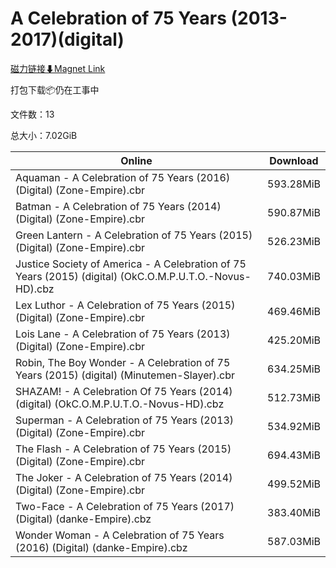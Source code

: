 # A Celebration of 75 Years (2013-2017)(digital)

[磁力链接⬇Magnet Link](magnet:?xt=urn:btih:6dcbbe068615ea6fc8580a774016013be63ef38a&dn=A%20Celebration%20of%2075%20Years%20%282013-2017%29%28digital%29)

打包下载📦仍在工事中

文件数：13

总大小：7.02GiB

Online | Download
--- | ---
Aquaman - A Celebration of 75 Years (2016) (Digital) (Zone-Empire).cbr | 593.28MiB
Batman - A Celebration of 75 Years (2014) (Digital) (Zone-Empire).cbr | 590.87MiB
Green Lantern - A Celebration of 75 Years (2015) (Digital) (Zone-Empire).cbr | 526.23MiB
Justice Society of America - A Celebration of 75 Years (2015) (digital) (OkC.O.M.P.U.T.O.-Novus-HD).cbz | 740.03MiB
Lex Luthor - A Celebration of 75 Years (2015) (Digital) (Zone-Empire).cbr | 469.46MiB
Lois Lane - A Celebration of 75 Years (2013) (Digital) (Zone-Empire).cbr | 425.20MiB
Robin, The Boy Wonder - A Celebration of 75 Years (2015) (digital) (Minutemen-Slayer).cbr | 634.25MiB
SHAZAM! - A Celebration Of 75 Years (2014) (digital) (OkC.O.M.P.U.T.O.-Novus-HD).cbz | 512.73MiB
Superman - A Celebration of 75 Years (2013) (Digital) (Zone-Empire).cbr | 534.92MiB
The Flash - A Celebration of 75 Years (2015) (Digital) (Zone-Empire).cbr | 694.43MiB
The Joker - A Celebration of 75 Years (2014) (Digital) (Zone-Empire).cbr | 499.52MiB
Two-Face - A Celebration of 75 Years (2017) (Digital) (danke-Empire).cbz | 383.40MiB
Wonder Woman - A Celebration of 75 Years (2016) (Digital) (danke-Empire).cbz | 587.03MiB